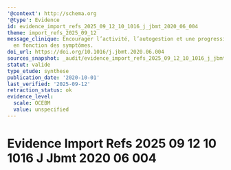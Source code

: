 ```yaml
---
'@context': http://schema.org
'@type': Evidence
id: evidence_import_refs_2025_09_12_10_1016_j_jbmt_2020_06_004
theme: import_refs_2025_09_12
message_clinique: Encourager l’activité, l’autogestion et une progression graduée
  en fonction des symptômes.
doi_url: https://doi.org/10.1016/j.jbmt.2020.06.004
sources_snapshot: _audit/evidence_import_refs_2025_09_12_10_1016_j_jbmt_2020_06_004.json
statut: valide
type_etude: synthese
publication_date: '2020-10-01'
last_verified: '2025-09-12'
retraction_status: ok
evidence_level:
  scale: OCEBM
  value: unspecified
---
```

# Evidence Import Refs 2025 09 12 10 1016 J Jbmt 2020 06 004

